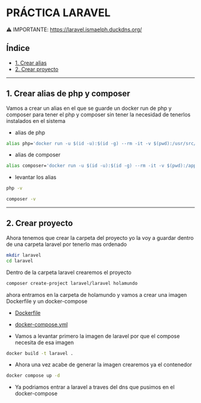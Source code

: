 # PRÁCTICA LARAVEL

⚠️ IMPORTANTE: https://laravel.ismaelph.duckdns.org/

## Índice
- [1. Crear alias](#1-Crear-alias-de-php-y-composer)
- [2. Crear proyecto](#2-Crear-proyecto)

<hr>

## 1. Crear alias de php y composer

Vamos a crear un alias en el que se guarde un docker run de php y composer para tener el php y composer sin tener la necesidad de tenerlos instalados en el sistema

- alias de php
```bash
alias php='docker run -u $(id -u):$(id -g) --rm -it -v $(pwd):/usr/src/myapp -w /usr/src/myapp php:8.2-cli php'
```

- alias de composer 
```bash
alias composer='docker run -u $(id -u):$(id -g) --rm -it -v $(pwd):/app composer composer'
```

- levantar los alias
```bash
php -v

composer -v
```
<hr>

## 2. Crear proyecto

Ahora tenemos que crear la carpeta del proyecto yo la voy a guardar dentro de una carpeta laravel por tenerlo mas ordenado

```bash
mkdir laravel
cd laravel
```

Dentro de la carpeta laravel crearemos el proyecto
```bash
composer create-project laravel/laravel holamundo
```

ahora entramos en la carpeta de holamundo y vamos a crear una imagen Dockerfile y un docker-compose 

- [Dockerfile](./docker/Dockerfile)
- [docker-compose.yml](./docker/docker-compose.yml)

- Vamos a levantar primero la imagen de laravel por que el compose necesita de esa imagen
```bash
docker build -t laravel .
```
- Ahora una vez acabe de generar la imagen crearemos ya el contenedor 
```bash
docker compose up -d
```

- Ya podriamos entrar a laravel a traves del dns que pusimos en el docker-compose 